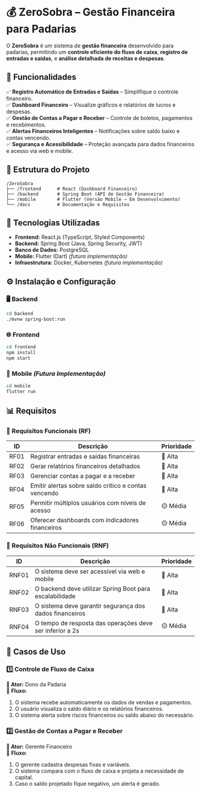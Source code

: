 # 💰 ZeroSobra – Gestão Financeira para Padarias  

O **ZeroSobra** é um sistema de **gestão financeira** desenvolvido para padarias, permitindo um **controle eficiente do fluxo de caixa**, **registro de entradas e saídas**, e **análise detalhada de receitas e despesas**.  

## 🚀 Funcionalidades  

✅ **Registro Automático de Entradas e Saídas** – Simplifique o controle financeiro.  
✅ **Dashboard Financeiro** – Visualize gráficos e relatórios de lucros e despesas.  
✅ **Gestão de Contas a Pagar e Receber** – Controle de boletos, pagamentos e recebimentos.  
✅ **Alertas Financeiros Inteligentes** – Notificações sobre saldo baixo e contas vencendo.  
✅ **Segurança e Acessibilidade** – Proteção avançada para dados financeiros e acesso via web e mobile.  

## 📁 Estrutura do Projeto  

```
/ZeroSobra
├── /frontend      # React (Dashboard Financeiro)
├── /backend       # Spring Boot (API de Gestão Financeira)
├── /mobile        # Flutter (Versão Mobile – Em Desenvolvimento)
└── /docs          # Documentação e Requisitos
```

## 🔧 Tecnologias Utilizadas  

- **Frontend:** React.js (TypeScript, Styled Components)  
- **Backend:** Spring Boot (Java, Spring Security, JWT)  
- **Banco de Dados:** PostgreSQL  
- **Mobile:** Flutter (Dart) *(futura implementação)*  
- **Infraestrutura:** Docker, Kubernetes *(futura implementação)*  

## ⚙️ Instalação e Configuração  

### 🖥️ Backend  
```bash
cd backend
./mvnw spring-boot:run
```

### 🌐 Frontend  
```bash
cd frontend
npm install
npm start
```

### 📱 Mobile *(Futura Implementação)*  
```bash
cd mobile
flutter run
```

## 📊 Requisitos  

### 🔹 Requisitos Funcionais (RF)  

| ID   | Descrição                                              | Prioridade |
|------|------------------------------------------------------|------------|
| RF01 | Registrar entradas e saídas financeiras             | 🔴 Alta     |
| RF02 | Gerar relatórios financeiros detalhados             | 🔴 Alta     |
| RF03 | Gerenciar contas a pagar e a receber                | 🔴 Alta     |
| RF04 | Emitir alertas sobre saldo crítico e contas vencendo | 🔴 Alta     |
| RF05 | Permitir múltiplos usuários com níveis de acesso    | 🟡 Média     |
| RF06 | Oferecer dashboards com indicadores financeiros     | 🟡 Média     |

### 🔹 Requisitos Não Funcionais (RNF)  

| ID   | Descrição                                          | Prioridade |
|------|--------------------------------------------------|------------|
| RNF01 | O sistema deve ser acessível via web e mobile  | 🔴 Alta     |
| RNF02 | O backend deve utilizar Spring Boot para escalabilidade | 🔴 Alta     |
| RNF03 | O sistema deve garantir segurança dos dados financeiros | 🔴 Alta     |
| RNF04 | O tempo de resposta das operações deve ser inferior a 2s | 🟡 Média     |

## 📌 Casos de Uso  

### 1️⃣ Controle de Fluxo de Caixa  

**👤 Ator:** Dono da Padaria  
📌 **Fluxo:**  
1. O sistema recebe automaticamente os dados de vendas e pagamentos.  
2. O usuário visualiza o saldo diário e os relatórios financeiros.  
3. O sistema alerta sobre riscos financeiros ou saldo abaixo do necessário.  

### 2️⃣ Gestão de Contas a Pagar e Receber  

**👤 Ator:** Gerente Financeiro  
📌 **Fluxo:**  
1. O gerente cadastra despesas fixas e variáveis.  
2. O sistema compara com o fluxo de caixa e projeta a necessidade de capital.  
3. Caso o saldo projetado fique negativo, um alerta é gerado.  




